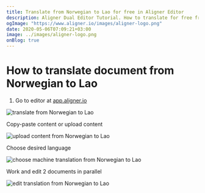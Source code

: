 ```yaml
---
title: Translate from Norwegian to Lao for free in Aligner Editor
description: Aligner Dual Editor Tutorial. How to translate for free from Norwegian to Lao. Aligner is multilingual document management platform. 
ogImage: "https://www.aligner.io/images/aligner-logo.png"
date: 2020-05-06T07:09:21+03:00
image: ../images/aligner-logo.png
onBlog: true
---
```


# How to translate document from Norwegian to Lao

1. Go to editor at [app.aligner.io](https://app.aligner.io "Aligner App web page")

![translate from Norwegian to Lao](../aligner-blank-editor.png "translate from Norwegian to Lao")

Copy-paste content or upload content

![upload content from Norwegian to Lao](../aligner-uploaded-document.png "upload content from Norwegian to Lao")

Choose desired language

![choose machine translation from Norwegian to Lao](../aligner-language-dropdown.png "choose machine translation from Norwegian to Lao")

Work and edit 2 documents in parallel

![edit translation from Norwegian to Lao](../aligner-double-sitded-editor.png "edit translation from Norwegian to Lao")

